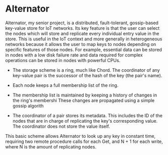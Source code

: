 # Alternator
Alternator, my senior project, is a distributed, fault-tolerant, gossip-based key-value store for
IoT networks. Its key feature is that the user can select the nodes which will store and replicate
every individual entry value in the store. This is useful in the IoT context and more generally
in heterogeneous networks because it allows the user to map keys to nodes depending on specific
features of those nodes. For example, essential data can be stored in nodes with a low disk failure
rate and data required for complex operations can be stored in nodes with powerful CPUs.

* The storage scheme is a ring, much like Chord. The coordinator of any key-value pair is the
successor of the hash of the key (the pair's name).

* Each node keeps a full membership list of the ring.

* The membership list is maintained by keeping a history of changes in the ring's membershi These
changes are propagated using a simple gossip algorith

* The coordinator of a pair stores its metadata. This includes the ID of the nodes that are in
charge of replicating the key's corresponding value. The coordinator does not store the value
itself.

This basic scheme allows Alternator to look up any key in constant time, requiring two remote
procedure calls for each Get, and N + 1 for each write, where N is the amount of replicating
nodes.
